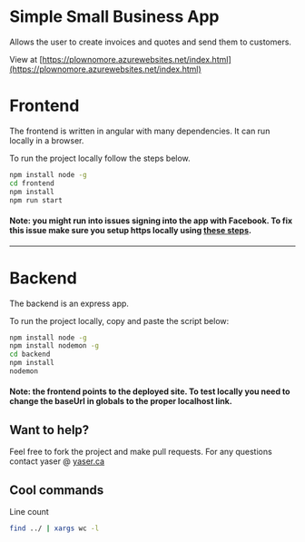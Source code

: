 # Simple Small Business App
Allows the user to create invoices and quotes and send them to customers.

View at [https://plownomore.azurewebsites.net/index.html](https://plownomore.azurewebsites.net/index.html)
#  Frontend
The frontend is written in angular with many dependencies. It can run locally in a browser.

To run the project locally follow the steps below.

```bash
npm install node -g
cd frontend
npm install
npm run start
```

#### Note: you might run into issues signing into the app with Facebook. To fix this issue make sure you setup https locally using [these steps](https://medium.com/@rubenvermeulen/running-angular-cli-over-https-with-a-trusted-certificate-4a0d5f92747a).

---
#  Backend
The backend is an express app.

To run the project locally, copy and paste the script below:
```bash
npm install node -g
npm install nodemon -g
cd backend
npm install
nodemon
```

#### Note: the frontend points to the deployed site. To test locally you need to change the baseUrl in globals to the proper localhost link.


## Want to help?
Feel free to fork the project and make pull requests. For any questions contact yaser @ [yaser.ca](https:yaser.ca)

## Cool commands
Line count
```bash
find ../ | xargs wc -l
```

